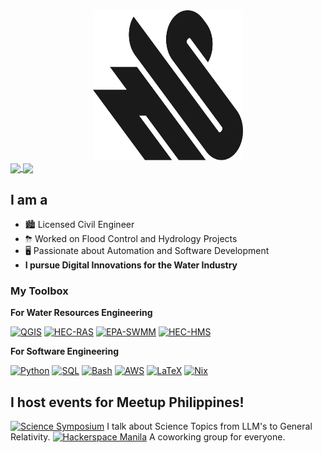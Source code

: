 <div align="center" style="margin:auto;">
    <img src="assets/nedsantiago-sharp-logo.svg" title="logo" alt="logo" width="240" height="240"/><br>
</div>

<a href="https://github.com/anuraghazra/github-readme-stats">
    <img height=200 align="center" src="https://github-readme-stats.vercel.app/api?username=nedsantiago&rank_icon=github"/>
</a>
<a href="https://github.com/anuraghazra/github-readme-stats"> <img height=200 align="center" src="https://github-readme-stats.vercel.app/api/top-langs/?username=nedsantiago&layout=compact&langs_count=8&card_width=320"/>
</a>

## I am a

- 🏙️ Licensed Civil Engineer
- ⛈  Worked on Flood Control and Hydrology Projects
- 🖥️ Passionate about Automation and Software Development
- **I pursue Digital Innovations for the Water Industry**

### My Toolbox

**For Water Resources Engineering**

[![QGIS](https://img.shields.io/badge/A+-QGIS-green)](https://qgis.org/)
[![HEC-RAS](https://img.shields.io/badge/A+-HEC--RAS-blue)](https://www.hec.usace.army.mil/software/hec-ras/)
[![EPA-SWMM](https://img.shields.io/badge/A+-EPA--SWMM-blue)](https://www.epa.gov/water-research/storm-water-management-model-swmm/)
[![HEC-HMS](https://img.shields.io/badge/A--_-HEC--HMS-blue)](https://www.hec.usace.army.mil/software/hec-hms/)

**For Software Engineering**

[![Python](https://img.shields.io/badge/A+-Python-yellow)](https://www.python.org/)
[![SQL](https://img.shields.io/badge/A+-SQL-orange)](https://en.wikipedia.org/wiki/SQL)
[![Bash](https://img.shields.io/badge/A--_-Bash-black)](https://en.wikipedia.org/wiki/Bash_(Unix_shell))
[![AWS](https://img.shields.io/badge/B+-AWS-red)](https://aws.amazon.com/)
[![LaTeX](https://img.shields.io/badge/B+-LaTeX-white)](https://www.latex-project.org/)
[![Nix](https://img.shields.io/badge/B+-Nix-blue)](https://nixos.org/)

## I host events for Meetup Philippines!

[![Science Symposium](https://img.shields.io/badge/Science_Symposium-blue)](https://www.meetup.com/meetup-philippines/) I talk about Science Topics from LLM's to General Relativity.
[![Hackerspace Manila](https://img.shields.io/badge/Hackerspace_MNL-green)](https://www.meetup.com/meetup-philippines/) A coworking group for everyone.


<!--
## My Toolbox

## My Tech Stack

- Front-end: Flutter Framework
- Backend: Supabase

A lean technology stack that balances power, self-sufficiency, and
maintainability.

### Engineering Technologies

- QGIS
- HEC-RAS
- HEC-HMS
- EPA-SWMM
- Civil3D
- ArcGIS

### Data Analysis & Engineering

- Python
- Pandas
- Matplotlib
- SQL
- Postgres
- Numpy

### Cloud

- AWS (mainly EC2)
- fail2ban
- iptables
- nftables

### Cybersecurity Tools

- nmap
- wireshark

### Operating Systems

- NixOS
- Ubuntu

### Other Automation Tools

- LaTeX (document formatting)
- Bash Scripts
-->
